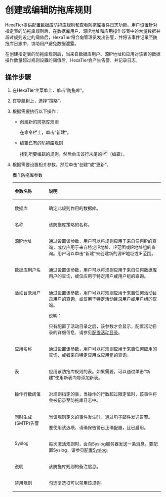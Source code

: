 # 创建或编辑防拖库规则<a name="dbss_01_0177"></a>

HexaTier提供配置数据库防拖库规则和查看防拖库事件日志功能。用户设置针对指定表的防拖库规则后，在数据库用户、源IP地址和应用操作该表中的大量数据并超过规则设定的阈值后，HexaTier将会向管理员发出告警，并将该事件记录至防拖库日志中，协助用户避免数据泄露。

在创建指定表的防拖库规则后，当来自数据库用户、源IP地址和应用对该表的数据操作数量超过规则设置的阈值后，HexaTier会产生告警，并记录日志。

## 操作步骤<a name="zh-cn_topic_0180960193_s6e143e9d0ce848ca981f257fb7d41d7e"></a>

1.  在HexaTier主菜单上，单击“防拖库“。
2.  在导航树上，选择“策略“。
3.  根据需要执行以下操作：
    -   创建新的防拖库规则

        在命令栏上，单击“新建“。

    -   编辑已有的防拖库规则

        找到所要编辑的规则，然后单击该行末尾的![](figures/icon-edit.png)（编辑）。

4.  根据需要设置相关参数，然后单击“创建“或“更新“。

    **表 1**  防拖库参数

    <a name="zh-cn_topic_0180960193_t92f3e55297cb4d708d001de79199984b"></a>
    <table><thead align="left"><tr id="zh-cn_topic_0180960193_r754068bcac8940e185d1f9cc5fa7fdb5"><th class="cellrowborder" valign="top" width="23%" id="mcps1.2.3.1.1"><p id="zh-cn_topic_0180960193_a554738ba265c479582a865933fcd3bad"><a name="zh-cn_topic_0180960193_a554738ba265c479582a865933fcd3bad"></a><a name="zh-cn_topic_0180960193_a554738ba265c479582a865933fcd3bad"></a>参数名称</p>
    </th>
    <th class="cellrowborder" valign="top" width="77%" id="mcps1.2.3.1.2"><p id="zh-cn_topic_0180960193_a758baa83ac7a40839ee4bdda3aa0ca76"><a name="zh-cn_topic_0180960193_a758baa83ac7a40839ee4bdda3aa0ca76"></a><a name="zh-cn_topic_0180960193_a758baa83ac7a40839ee4bdda3aa0ca76"></a>说明</p>
    </th>
    </tr>
    </thead>
    <tbody><tr id="zh-cn_topic_0180960193_r1a3a185e39a0409b9b34eeab76419bbd"><td class="cellrowborder" valign="top" width="23%" headers="mcps1.2.3.1.1 "><p id="zh-cn_topic_0180960193_a491543b6a8c34bcabe655453fa418367"><a name="zh-cn_topic_0180960193_a491543b6a8c34bcabe655453fa418367"></a><a name="zh-cn_topic_0180960193_a491543b6a8c34bcabe655453fa418367"></a>数据库</p>
    </td>
    <td class="cellrowborder" valign="top" width="77%" headers="mcps1.2.3.1.2 "><p id="zh-cn_topic_0180960193_ad36b283c3dce40ab8419ced8257c307e"><a name="zh-cn_topic_0180960193_ad36b283c3dce40ab8419ced8257c307e"></a><a name="zh-cn_topic_0180960193_ad36b283c3dce40ab8419ced8257c307e"></a>确定此规则作用的数据库。</p>
    </td>
    </tr>
    <tr id="zh-cn_topic_0180960193_row108541154141015"><td class="cellrowborder" valign="top" width="23%" headers="mcps1.2.3.1.1 "><p id="zh-cn_topic_0180960193_p209798511017"><a name="zh-cn_topic_0180960193_p209798511017"></a><a name="zh-cn_topic_0180960193_p209798511017"></a>名称</p>
    </td>
    <td class="cellrowborder" valign="top" width="77%" headers="mcps1.2.3.1.2 "><p id="zh-cn_topic_0180960193_p189793512109"><a name="zh-cn_topic_0180960193_p189793512109"></a><a name="zh-cn_topic_0180960193_p189793512109"></a>该防拖库策略的名称。</p>
    </td>
    </tr>
    <tr id="zh-cn_topic_0180960193_r67ee4e7d090a4b8a902b93866869afab"><td class="cellrowborder" valign="top" width="23%" headers="mcps1.2.3.1.1 "><p id="zh-cn_topic_0180960193_adc878a11aced4f6b9ee46ff47d34e219"><a name="zh-cn_topic_0180960193_adc878a11aced4f6b9ee46ff47d34e219"></a><a name="zh-cn_topic_0180960193_adc878a11aced4f6b9ee46ff47d34e219"></a>源IP地址</p>
    </td>
    <td class="cellrowborder" valign="top" width="77%" headers="mcps1.2.3.1.2 "><p id="zh-cn_topic_0180960193_zh-cn_topic_0076429780_p144779165593"><a name="zh-cn_topic_0180960193_zh-cn_topic_0076429780_p144779165593"></a><a name="zh-cn_topic_0180960193_zh-cn_topic_0076429780_p144779165593"></a>通过设置该参数，用户可以将规则应用于来自任何IP的查询，或仅应用于来自特定IP地址、IP范围或IP地址组的查询。用户可以单击<span class="uicontrol" id="zh-cn_topic_0180960193_uf9139545a31c4085b06c16c5740ab965"><a name="zh-cn_topic_0180960193_uf9139545a31c4085b06c16c5740ab965"></a><a name="zh-cn_topic_0180960193_uf9139545a31c4085b06c16c5740ab965"></a>“新建”</span>来创建新的源IP地址或IP范围。</p>
    </td>
    </tr>
    <tr id="zh-cn_topic_0180960193_r8d7005191edb4016bc12290ed1970ec7"><td class="cellrowborder" valign="top" width="23%" headers="mcps1.2.3.1.1 "><p id="zh-cn_topic_0180960193_a8bdbf10de858477bb2dc8aba10b8324d"><a name="zh-cn_topic_0180960193_a8bdbf10de858477bb2dc8aba10b8324d"></a><a name="zh-cn_topic_0180960193_a8bdbf10de858477bb2dc8aba10b8324d"></a>数据库用户名</p>
    </td>
    <td class="cellrowborder" valign="top" width="77%" headers="mcps1.2.3.1.2 "><p id="zh-cn_topic_0180960193_a739206be82de4f769134622fa82335ee"><a name="zh-cn_topic_0180960193_a739206be82de4f769134622fa82335ee"></a><a name="zh-cn_topic_0180960193_a739206be82de4f769134622fa82335ee"></a>通过设置该参数，用户可以将规则应用于来自任何数据库用户的查询，或仅应用于特定用户或用户组的查询。</p>
    </td>
    </tr>
    <tr id="zh-cn_topic_0180960193_row57609360227"><td class="cellrowborder" valign="top" width="23%" headers="mcps1.2.3.1.1 "><p id="zh-cn_topic_0180960193_ad703537439ff4dbaa56a9926371309ca"><a name="zh-cn_topic_0180960193_ad703537439ff4dbaa56a9926371309ca"></a><a name="zh-cn_topic_0180960193_ad703537439ff4dbaa56a9926371309ca"></a>活动目录用户</p>
    </td>
    <td class="cellrowborder" valign="top" width="77%" headers="mcps1.2.3.1.2 "><p id="zh-cn_topic_0180960193_a6ef8f02512034121ad1d77535b6afa0f"><a name="zh-cn_topic_0180960193_a6ef8f02512034121ad1d77535b6afa0f"></a><a name="zh-cn_topic_0180960193_a6ef8f02512034121ad1d77535b6afa0f"></a>通过设置该参数，用户可以将规则应用于来自任何活动目录用户的查询，或仅用于特定活动目录用户或用户组的查询。</p>
    <div class="note" id="zh-cn_topic_0180960193_n402f66f692024bc69a23f88de363dac1"><a name="zh-cn_topic_0180960193_n402f66f692024bc69a23f88de363dac1"></a><a name="zh-cn_topic_0180960193_n402f66f692024bc69a23f88de363dac1"></a><span class="notetitle"> 说明： </span><div class="notebody"><p id="zh-cn_topic_0180960193_zh-cn_topic_0076429722_p5717533161"><a name="zh-cn_topic_0180960193_zh-cn_topic_0076429722_p5717533161"></a><a name="zh-cn_topic_0180960193_zh-cn_topic_0076429722_p5717533161"></a>只有配置了活动目录之后，该参数才会显示，配置活动目录的详细信息，请参见<a href="配置活动目录.md">配置活动目录</a>。</p>
    </div></div>
    </td>
    </tr>
    <tr id="zh-cn_topic_0180960193_r75a3ad75bc6d42429816dc70ce753fe7"><td class="cellrowborder" valign="top" width="23%" headers="mcps1.2.3.1.1 "><p id="zh-cn_topic_0180960193_a6b4aa9cb56b3466093add7a648b1b02f"><a name="zh-cn_topic_0180960193_a6b4aa9cb56b3466093add7a648b1b02f"></a><a name="zh-cn_topic_0180960193_a6b4aa9cb56b3466093add7a648b1b02f"></a>应用名称</p>
    </td>
    <td class="cellrowborder" valign="top" width="77%" headers="mcps1.2.3.1.2 "><p id="zh-cn_topic_0180960193_zh-cn_topic_0076429780_p047751615590"><a name="zh-cn_topic_0180960193_zh-cn_topic_0076429780_p047751615590"></a><a name="zh-cn_topic_0180960193_zh-cn_topic_0076429780_p047751615590"></a>通过设置该参数，用户可以将规则应用于来自任何应用的查询，或者来自特定应用或应用组的查询。</p>
    </td>
    </tr>
    <tr id="zh-cn_topic_0180960193_r74cc1c6573b6420085d2dcedcbe52b57"><td class="cellrowborder" valign="top" width="23%" headers="mcps1.2.3.1.1 "><p id="zh-cn_topic_0180960193_a8495d4159e9d4434bf690389d787a447"><a name="zh-cn_topic_0180960193_a8495d4159e9d4434bf690389d787a447"></a><a name="zh-cn_topic_0180960193_a8495d4159e9d4434bf690389d787a447"></a>表</p>
    </td>
    <td class="cellrowborder" valign="top" width="77%" headers="mcps1.2.3.1.2 "><p id="zh-cn_topic_0180960193_zh-cn_topic_0076429780_p947811675912"><a name="zh-cn_topic_0180960193_zh-cn_topic_0076429780_p947811675912"></a><a name="zh-cn_topic_0180960193_zh-cn_topic_0076429780_p947811675912"></a>应用该防拖库规则的表。如果需要，可以通过单击“新建”使用新表向导添加新表。</p>
    </td>
    </tr>
    <tr id="zh-cn_topic_0180960193_row149664172217"><td class="cellrowborder" valign="top" width="23%" headers="mcps1.2.3.1.1 "><p id="zh-cn_topic_0180960193_p109617413226"><a name="zh-cn_topic_0180960193_p109617413226"></a><a name="zh-cn_topic_0180960193_p109617413226"></a>操作行数阈值</p>
    </td>
    <td class="cellrowborder" valign="top" width="77%" headers="mcps1.2.3.1.2 "><p id="zh-cn_topic_0180960193_p149618418227"><a name="zh-cn_topic_0180960193_p149618418227"></a><a name="zh-cn_topic_0180960193_p149618418227"></a>对规则指定的表，当操作的行数超过限定值时，该事件将会被记录至防拖库日志中。</p>
    </td>
    </tr>
    <tr id="zh-cn_topic_0180960193_r36942763eed5445e8d0cf9a427621ecf"><td class="cellrowborder" valign="top" width="23%" headers="mcps1.2.3.1.1 "><p id="zh-cn_topic_0180960193_aeef8cddc6009482e80d5df1bf2bae922"><a name="zh-cn_topic_0180960193_aeef8cddc6009482e80d5df1bf2bae922"></a><a name="zh-cn_topic_0180960193_aeef8cddc6009482e80d5df1bf2bae922"></a>同时生成(SMTP)告警</p>
    </td>
    <td class="cellrowborder" valign="top" width="77%" headers="mcps1.2.3.1.2 "><p id="zh-cn_topic_0180960193_aaf677f7cdb4647b2923005a9a8d8f6e4"><a name="zh-cn_topic_0180960193_aaf677f7cdb4647b2923005a9a8d8f6e4"></a><a name="zh-cn_topic_0180960193_aaf677f7cdb4647b2923005a9a8d8f6e4"></a>当该规则定义的事件发生时，通过电子邮件发送告警。</p>
    <p id="zh-cn_topic_0180960193_zh-cn_topic_0076429780_p247714160595"><a name="zh-cn_topic_0180960193_zh-cn_topic_0076429780_p247714160595"></a><a name="zh-cn_topic_0180960193_zh-cn_topic_0076429780_p247714160595"></a>要使用该选项，请确保告警已正确配置，且已启用。</p>
    </td>
    </tr>
    <tr id="zh-cn_topic_0180960193_rbfee852e8199492eb297bafaf3aa246c"><td class="cellrowborder" valign="top" width="23%" headers="mcps1.2.3.1.1 "><p id="zh-cn_topic_0180960193_a5ce59cc5b3844096894e959ab1def389"><a name="zh-cn_topic_0180960193_a5ce59cc5b3844096894e959ab1def389"></a><a name="zh-cn_topic_0180960193_a5ce59cc5b3844096894e959ab1def389"></a>Syslog</p>
    </td>
    <td class="cellrowborder" valign="top" width="77%" headers="mcps1.2.3.1.2 "><p id="zh-cn_topic_0180960193_a6b9c0471800b4b458f360cb894500def"><a name="zh-cn_topic_0180960193_a6b9c0471800b4b458f360cb894500def"></a><a name="zh-cn_topic_0180960193_a6b9c0471800b4b458f360cb894500def"></a>每次激活规则时，会向Syslog服务器发送一条消息。要配置Syslog，请参见<a href="配置Syslog.md">配置Syslog</a>。</p>
    </td>
    </tr>
    <tr id="zh-cn_topic_0180960193_rcae2339b45b043b5af815f3bc0df9939"><td class="cellrowborder" valign="top" width="23%" headers="mcps1.2.3.1.1 "><p id="zh-cn_topic_0180960193_p1678591016243"><a name="zh-cn_topic_0180960193_p1678591016243"></a><a name="zh-cn_topic_0180960193_p1678591016243"></a>说明</p>
    </td>
    <td class="cellrowborder" valign="top" width="77%" headers="mcps1.2.3.1.2 "><p id="zh-cn_topic_0180960193_p4785181010244"><a name="zh-cn_topic_0180960193_p4785181010244"></a><a name="zh-cn_topic_0180960193_p4785181010244"></a>该防拖库规则的备注信息。</p>
    </td>
    </tr>
    <tr id="zh-cn_topic_0180960193_row2345156113020"><td class="cellrowborder" valign="top" width="23%" headers="mcps1.2.3.1.1 "><p id="zh-cn_topic_0180960193_a77830ae16ee847239cc5ffed5d7d4aaf"><a name="zh-cn_topic_0180960193_a77830ae16ee847239cc5ffed5d7d4aaf"></a><a name="zh-cn_topic_0180960193_a77830ae16ee847239cc5ffed5d7d4aaf"></a>禁用规则</p>
    </td>
    <td class="cellrowborder" valign="top" width="77%" headers="mcps1.2.3.1.2 "><p id="zh-cn_topic_0180960193_ad78a0a408fcc4540a72e8db646f2df9d"><a name="zh-cn_topic_0180960193_ad78a0a408fcc4540a72e8db646f2df9d"></a><a name="zh-cn_topic_0180960193_ad78a0a408fcc4540a72e8db646f2df9d"></a>勾选复选框可以禁用该规则。</p>
    </td>
    </tr>
    </tbody>
    </table>


